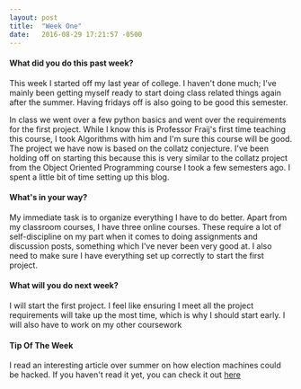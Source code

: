```yaml
---
layout: post
title:  "Week One"
date:   2016-08-29 17:21:57 -0500
---
```

#### What did you do this past week?

This week I started off my last year of college. I haven't done much; I've mainly been getting myself ready to start doing class related things again after the summer. Having fridays off is also going to be good this semester. 

In class we went over a few python basics and went over the requirements for the first project. While I know this is Professor Fraij's first time teaching this course, I took Algorithms with him and I'm sure this course will be good. 
The project we have now is based on the collatz conjecture. I've been holding off on starting this because this is very similar to the collatz project from the Object Oriented Programming course I took a few semesters ago. I spent a little bit of time setting up this blog.

#### What's in your way?

My immediate task is to organize everything I have to do better. Apart from my classroom courses, I have three online courses. These require a lot of self-discipline on my part when it comes to doing assignments and discussion posts, something which I've never been very good at. I also need to make sure I have everything set up correctly to start the first project.

#### What will you do next week?

I will start the first project. I feel like ensuring I meet all the project requirements will take up the most time, which is why I should start early. I will also have to work on my other coursework

#### Tip Of The Week
I read an interesting article over summer on how election machines could be hacked. If you haven't read it yet, you can check it out [here][1]

[1]: http://www.politico.com/magazine/story/2016/08/2016-elections-russia-hack-how-to-hack-an-election-in-seven-minutes-214144
